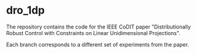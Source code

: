 # dro_1dp

The repository contains the code for the IEEE CoDIT paper "Distributionally Robust Control with Constraints on Linear Unidimensional Projections".

Each branch corresponds to a different set of experiments from the paper.

